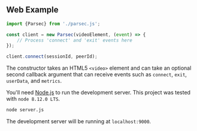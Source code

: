 ## Web Example

```js
import {Parsec} from './parsec.js';

const client = new Parsec(videoElement, (event) => {
    // Process 'connect' and 'exit' events here
});

client.connect(sessionId, peerId);
```

The constructor takes an HTML5 `<video>` element and can take an optional second callback argument that can receive events such as `connect`, `exit`, `userData`, and `metrics`.

You'll need [Node.js](https://nodejs.org) to run the development server. This project was tested with `node 8.12.0 LTS`.

```bash
node server.js
```

The development server will be running at `localhost:9000`.
